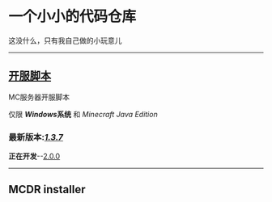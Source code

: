 # 一个小小的代码仓库
这没什么，只有我自己做的小玩意儿

---

## [开服脚本](/%E5%BC%80%E6%9C%8D%E8%84%9A%E6%9C%AC/README.MD "README.md")

MC服务器开服脚本

仅限 ***Windows*系统** 和 *Minecraft Java Edition*

### **最新版本**:[***1.3.7***](/%E5%BC%80%E6%9C%8D%E8%84%9A%E6%9C%AC/start-1.3.7-snapshot%20GBK.bat)

**正在开发**--[2.0.0](/%E5%BC%80%E6%9C%8D%E8%84%9A%E6%9C%AC/README.MD "去 README.md 看")

---

## MCDR installer
